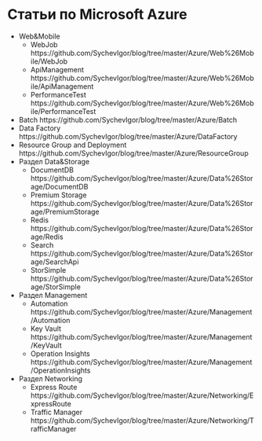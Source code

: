 Статьи по Microsoft Azure
==========
<ul>
<li>Web&Mobile
<ul>
<li>WebJob https://github.com/SychevIgor/blog/tree/master/Azure/Web%26Mobile/WebJob</li>
<li>ApiManagement https://github.com/SychevIgor/blog/tree/master/Azure/Web%26Mobile/ApiManagement</li>
<li>PerformanceTest https://github.com/SychevIgor/blog/tree/master/Azure/Web%26Mobile/PerformanceTest</li>
</ul>
</li><li>Batch https://github.com/SychevIgor/blog/tree/master/Azure/Batch</li>
<li>Data Factory https://github.com/SychevIgor/blog/tree/master/Azure/DataFactory</li>
<li>Resource Group and Deployment https://github.com/SychevIgor/blog/tree/master/Azure/ResourceGroup</li>
<li>Раздел Data&Storage
<ul>
<li>DocumentDB https://github.com/SychevIgor/blog/tree/master/Azure/Data%26Storage/DocumentDB</li>
<li>Premium Storage https://github.com/SychevIgor/blog/tree/master/Azure/Data%26Storage/PremiumStorage</li>
<li>Redis https://github.com/SychevIgor/blog/tree/master/Azure/Data%26Storage/Redis</li>
<li>Search https://github.com/SychevIgor/blog/tree/master/Azure/Data%26Storage/SearchApi</li>
<li>StorSimple https://github.com/SychevIgor/blog/tree/master/Azure/Data%26Storage/StorSimple</li>
</ul>
</li>
<li>Раздел Management
<ul>
<li>Automation https://github.com/SychevIgor/blog/tree/master/Azure/Management/Automation</li>
<li>Key Vault https://github.com/SychevIgor/blog/tree/master/Azure/Management/KeyVault</li>
<li>Operation Insights https://github.com/SychevIgor/blog/tree/master/Azure/Management/OperationInsights</li>
</ul>
</li>
<li>Раздел Networking
<ul>
<li>Express Route https://github.com/SychevIgor/blog/tree/master/Azure/Networking/ExpressRoute</li>
<li>Traffic Manager https://github.com/SychevIgor/blog/tree/master/Azure/Networking/TrafficManager</li>
</ul>
</li>
</ul>